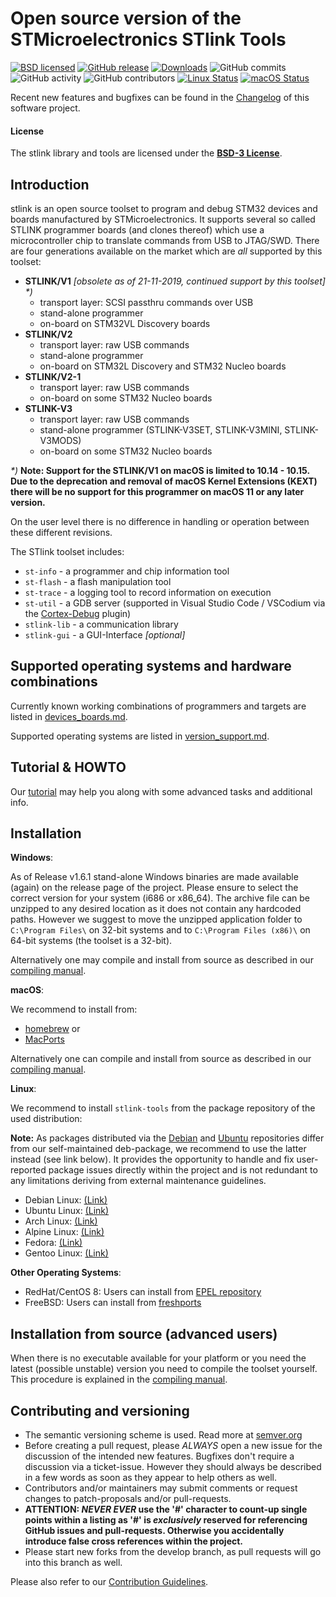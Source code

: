 # Open source version of the STMicroelectronics STlink Tools

[![BSD licensed](https://img.shields.io/badge/license-BSD-blue.svg)](https://raw.githubusercontent.com/hyperium/hyper/master/LICENSE)
[![GitHub release](https://img.shields.io/github/release/stlink-org/stlink.svg)](https://github.com/stlink-org/stlink/releases/latest)
[![Downloads](https://img.shields.io/github/downloads/stlink-org/stlink/total)](https://github.com/stlink-org/stlink/releases/latest)
![GitHub commits](https://img.shields.io/github/commits-since/stlink-org/stlink/v1.6.1/develop)
![GitHub activity](https://img.shields.io/github/commit-activity/m/stlink-org/stlink)
![GitHub contributors](https://img.shields.io/github/contributors/stlink-org/stlink)
[![Linux Status](https://img.shields.io/travis/stlink-org/stlink/master?env=BADGE=linux&label=linux)](https://travis-ci.org/stlink-org/stlink)
[![macOS Status](https://img.shields.io/travis/stlink-org/stlink/master?env=BADGE=osx&label=osx)](https://travis-ci.org/stlink-org/stlink)

Recent new features and bugfixes can be found in the [Changelog](CHANGELOG.md) of this software project.

#### License

The stlink library and tools are licensed under the **[BSD-3 License](LICENSE.md)**.

## Introduction

stlink is an open source toolset to program and debug STM32 devices and boards manufactured by STMicroelectronics.
It supports several so called STLINK programmer boards (and clones thereof) which use a microcontroller chip to translate commands from USB to JTAG/SWD. There are four generations available on the market which are _all_ supported by this toolset:

- **STLINK/V1** _[obsolete as of 21-11-2019, continued support by this toolset] \*)_
  - transport layer: SCSI passthru commands over USB
  - stand-alone programmer
  - on-board on STM32VL Discovery boards
- **STLINK/V2**
  - transport layer: raw USB commands
  - stand-alone programmer
  - on-board on STM32L Discovery and STM32 Nucleo boards
- **STLINK/V2-1**
  - transport layer: raw USB commands
  - on-board on some STM32 Nucleo boards
- **STLINK-V3**
  - transport layer: raw USB commands
  - stand-alone programmer (STLINK-V3SET, STLINK-V3MINI, STLINK-V3MODS)
  - on-board on some STM32 Nucleo boards

_\*)_ **Note: Support for the STLINK/V1 on macOS is limited to 10.14 - 10.15. Due to the deprecation and removal of macOS Kernel Extensions (KEXT) there will be no support for this programmer on macOS 11 or any later version.**

On the user level there is no difference in handling or operation between these different revisions.

The STlink toolset includes:

- `st-info` - a programmer and chip information tool
- `st-flash` - a flash manipulation tool
- `st-trace` - a logging tool to record information on execution
- `st-util` - a GDB server (supported in Visual Studio Code / VSCodium via the [Cortex-Debug](https://github.com/Marus/cortex-debug) plugin)
- `stlink-lib` - a communication library
- `stlink-gui` - a GUI-Interface _[optional]_

## Supported operating systems and hardware combinations

Currently known working combinations of programmers and targets are listed in [devices_boards.md](doc/devices_boards.md).

Supported operating systems are listed in [version_support.md](doc/version_support.md).

## Tutorial & HOWTO

Our [tutorial](doc/tutorial.md) may help you along with some advanced tasks and additional info.

## Installation

**Windows**:

As of Release v1.6.1 stand-alone Windows binaries are made available (again) on the release page of the project.
Please ensure to select the correct version for your system (i686 or x86_64). The archive file can be unzipped to any desired location as it does not contain any hardcoded paths. However we suggest to move the unzipped application folder to `C:\Program Files\` on 32-bit systems and to `C:\Program Files (x86)\` on 64-bit systems (the toolset is a 32-bit).

Alternatively one may compile and install from source as described in our [compiling manual](doc/compiling.md#Windows).

**macOS**:

We recommend to install from:

- [homebrew](https://formulae.brew.sh/formula/stlink) or
- [MacPorts](https://ports.macports.org/port/stlink)

Alternatively one can compile and install from source as described in our [compiling manual](doc/compiling.md#macOS).

**Linux**:

We recommend to install `stlink-tools` from the package repository of the used distribution:

**Note:** As packages distributed via the [Debian](https://packages.debian.org/buster/stlink-tools) and [Ubuntu](https://packages.ubuntu.com/stlink-tools) repositories differ from our self-maintained deb-package, we recommend to use the latter instead (see link below). It provides the opportunity to handle and fix user-reported package issues directly within the project and is not redundant to any limitations deriving from external maintenance guidelines.

- Debian Linux: [(Link)](https://github.com/stlink-org/stlink/releases)
- Ubuntu Linux: [(Link)](https://github.com/stlink-org/stlink/releases)
- Arch Linux: [(Link)](https://www.archlinux.org/packages/community/x86_64/stlink)
- Alpine Linux: [(Link)](https://pkgs.alpinelinux.org/packages?name=stlink)
- Fedora: [(Link)](https://src.fedoraproject.org/rpms/stlink)
- Gentoo Linux: [(Link)](https://packages.gentoo.org/packages/dev-embedded/stlink)

**Other Operating Systems**:

- RedHat/CentOS 8: Users can install from [EPEL repository](https://src.fedoraproject.org/rpms/stlink/branch/epel8)
- FreeBSD: Users can install from [freshports](https://www.freshports.org/devel/stlink)

## Installation from source (advanced users)

When there is no executable available for your platform or you need the latest (possible unstable) version you need to compile the toolset yourself. This procedure is explained in the [compiling manual](doc/compiling.md).

## Contributing and versioning

- The semantic versioning scheme is used. Read more at [semver.org](http://semver.org)
- Before creating a pull request, please _ALWAYS_ open a new issue for the discussion of the intended new features. Bugfixes don't require a discussion via a ticket-issue. However they should always be described in a few words as soon as they appear to help others as well.
- Contributors and/or maintainers may submit comments or request changes to patch-proposals and/or pull-requests.
- **ATTENTION: _NEVER EVER_ use the '#' character to count-up single points within a listing as '#' is _exclusively_ reserved for referencing GitHub issues and pull-requests. Otherwise you accidentally introduce false cross references within the project.**
- Please start new forks from the develop branch, as pull requests will go into this branch as well.

Please also refer to our [Contribution Guidelines](CONTRIBUTING.md).
